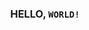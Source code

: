 <div  style="font-family: -apple-system, BlinkMacSystemFont, 'Segoe UI', Roboto, Oxygen, Ubuntu, Cantarell, 'Open Sans', 'Helvetica Neue', sans-serif;">
  
<b><h3 align="center">HELLO, ```WORLD!```</h3></b>

</div>

<!--Hello-->
